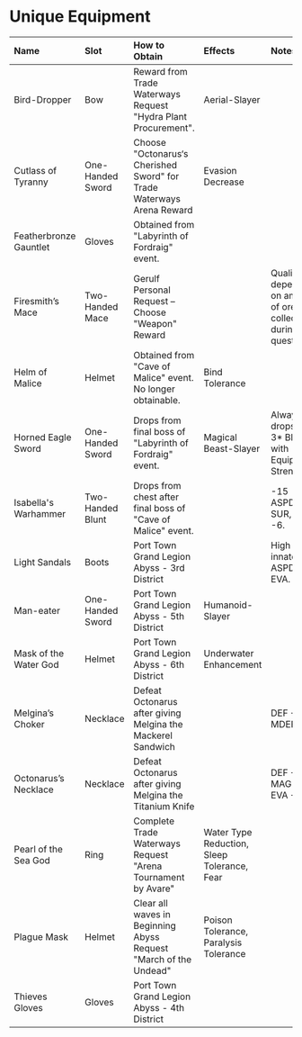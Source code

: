 #  Unique Equipment

| Name                   | Slot             | How to Obtain                                                         | Effects                                     | Notes                                                   |
|:-----------------------|:-----------------|:----------------------------------------------------------------------|:--------------------------------------------|:--------------------------------------------------------|
| Bird-Dropper           | Bow              | Reward from Trade Waterways Request "Hydra Plant Procurement".        | Aerial-Slayer                               |                                                         |
| Cutlass of Tyranny     | One-Handed Sword | Choose "Octonarus‘s Cherished Sword" for Trade Waterways Arena Reward | Evasion Decrease                            |                                                         |
| Featherbronze Gauntlet | Gloves           | Obtained from "Labyrinth of Fordraig" event.                          |                                             |                                                         |
| Firesmith’s Mace       | Two-Handed Mace  | Gerulf Personal Request – Choose "Weapon" Reward                      |                                             | Quality depends on amount of ore collected during quest |
| Helm of Malice         | Helmet           | Obtained from "Cave of Malice" event. No longer obtainable.           | Bind Tolerance                              |                                                         |
| Horned Eagle Sword     | One-Handed Sword | Drops from final boss of "Labyrinth of Fordraig" event.               | Magical Beast-Slayer                        | Always drops as a 3* Blue with Equipment Strength 2     |
| Isabella's Warhammer   | Two-Handed Blunt | Drops from chest after final boss of "Cave of Malice" event.          |                                             | -15 ASPD, -4 SUR, EVA -6.                               |
| Light Sandals          | Boots            | Port Town Grand Legion Abyss - 3rd District                           |                                             | High innate ASPD and EVA.                               |
| Man-eater              | One-Handed Sword | Port Town Grand Legion Abyss - 5th District                           | Humanoid-Slayer                             |                                                         |
| Mask of the Water God  | Helmet           | Port Town Grand Legion Abyss - 6th District                           | Underwater Enhancement                      |                                                         |
| Melgina’s Choker       | Necklace         | Defeat Octonarus after giving Melgina the Mackerel Sandwich           |                                             | DEF +1, MDEF +16                                        |
| Octonarus’s Necklace   | Necklace         | Defeat Octonarus after giving Melgina the Titanium Knife              |                                             | DEF +10, MAG +4, EVA +4                                 |
| Pearl of the Sea God   | Ring             | Complete Trade Waterways Request "Arena Tournament by Avare"          | Water Type Reduction, Sleep Tolerance, Fear |                                                         |
| Plague Mask            | Helmet           | Clear all waves in Beginning Abyss Request "March of the Undead"      | Poison Tolerance, Paralysis Tolerance       |                                                         |
| Thieves Gloves         | Gloves           | Port Town Grand Legion Abyss - 4th District                           |                                             |                                                         |
